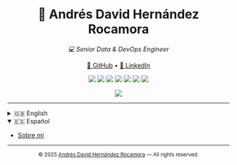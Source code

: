<h1 align="center">👋 Andrés David Hernández Rocamora</h1>
<p align="center"><i>💻 Senior Data & DevOps Engineer</i></p>
<p align="center">
  <a href="https://github.com/andresdavidhr">📍 GitHub</a> •
  <a href="https://www.linkedin.com/in/andresdavidhr">🔗 LinkedIn</a>
</p>


<!-- Skills -->
<p align="center">
    <img src="https://img.shields.io/badge/Linux-Expert-black?logo=linux&logoColor=white" />
    <img src="https://img.shields.io/badge/Shell%20Script-Advanced-blue?logo=gnu-bash&logoColor=white" />
    <img src="https://img.shields.io/badge/SQL-Advanced-lightgrey?logo=mysql" />
    <img src="https://img.shields.io/badge/Flutter-Advanced-02569B?logo=flutter&logoColor=white" />
    <img src="https://img.shields.io/badge/Git-Advanced-orange?logo=git&logoColor=white" />
    <img src="https://img.shields.io/badge/Node.js-Advanced-339933?logo=node.js&logoColor=white" />
    <img src="https://img.shields.io/badge/Python-Intermediate-yellow?logo=python&logoColor=white" />
</p>

<!-- Certifications -->
<p align="center">
    <img src="https://img.shields.io/badge/Cloud%20Digital%20Leader-Certified-brightgreen?logo=googlecloud" />
</p>

---

<details>
  <summary>🇬🇧 English</summary>

- [About Me](lang/english.md)
</details>

<details open>
  <summary>🇪🇸 Español</summary>

- [Sobre mí](lang/spanish.md)
</details>

---

<p align="center">
  <sub>
    &copy; 2025 <a href="https://github.com/andresdavidhr">Andrés David Hernández Rocamora</a> &mdash; All rights reserved.
  </sub>
</p>